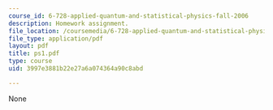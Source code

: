 ```yaml
---
course_id: 6-728-applied-quantum-and-statistical-physics-fall-2006
description: Homework assignment.
file_location: /coursemedia/6-728-applied-quantum-and-statistical-physics-fall-2006/3997e3881b22e27a6a074364a90c8abd_ps1.pdf
file_type: application/pdf
layout: pdf
title: ps1.pdf
type: course
uid: 3997e3881b22e27a6a074364a90c8abd

---
```

None